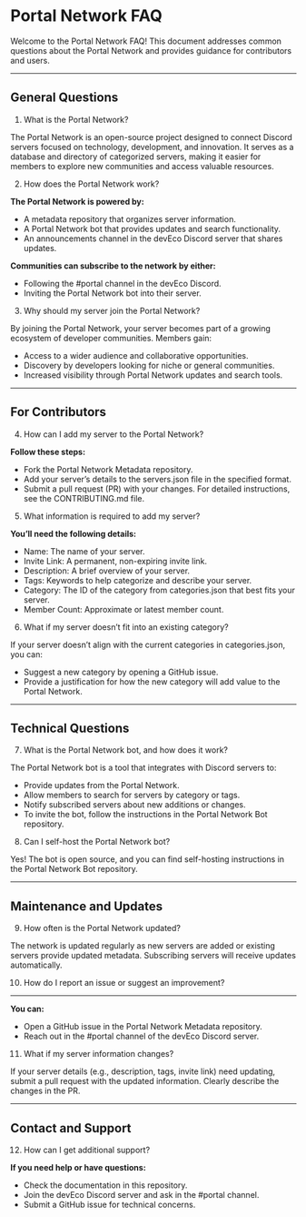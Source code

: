 # Portal Network FAQ

Welcome to the Portal Network FAQ! This document addresses common questions about the Portal Network and provides guidance for contributors and users.

---

## General Questions

1. What is the Portal Network?

The Portal Network is an open-source project designed to connect Discord servers focused on technology, development, and innovation. It serves as a database and directory of categorized servers, making it easier for members to explore new communities and access valuable resources.

2. How does the Portal Network work?

**The Portal Network is powered by:**

- A metadata repository that organizes server information.
- A Portal Network bot that provides updates and search functionality.
- An announcements channel in the devEco Discord server that shares updates.

**Communities can subscribe to the network by either:**

- Following the #portal channel in the devEco Discord.
- Inviting the Portal Network bot into their server.

3. Why should my server join the Portal Network?

By joining the Portal Network, your server becomes part of a growing ecosystem of developer communities. Members gain:

- Access to a wider audience and collaborative opportunities.
- Discovery by developers looking for niche or general communities.
- Increased visibility through Portal Network updates and search tools.

---

## For Contributors

4. How can I add my server to the Portal Network?

**Follow these steps:**

- Fork the Portal Network Metadata repository.
- Add your server’s details to the servers.json file in the specified format.
- Submit a pull request (PR) with your changes. For detailed instructions, see the CONTRIBUTING.md file.

5. What information is required to add my server?

**You’ll need the following details:**

- Name: The name of your server.
- Invite Link: A permanent, non-expiring invite link.
- Description: A brief overview of your server.
- Tags: Keywords to help categorize and describe your server.
- Category: The ID of the category from categories.json that best fits your server.
- Member Count: Approximate or latest member count.

6. What if my server doesn’t fit into an existing category?

If your server doesn’t align with the current categories in categories.json, you can:

- Suggest a new category by opening a GitHub issue.
- Provide a justification for how the new category will add value to the Portal Network.

---

## Technical Questions

7. What is the Portal Network bot, and how does it work?

The Portal Network bot is a tool that integrates with Discord servers to:

- Provide updates from the Portal Network.
- Allow members to search for servers by category or tags.
- Notify subscribed servers about new additions or changes.
- To invite the bot, follow the instructions in the Portal Network Bot repository.

8. Can I self-host the Portal Network bot?

Yes! The bot is open source, and you can find self-hosting instructions in the Portal Network Bot repository.

---

## Maintenance and Updates

9. How often is the Portal Network updated?

The network is updated regularly as new servers are added or existing servers provide updated metadata. Subscribing servers will receive updates automatically.

10. How do I report an issue or suggest an improvement?

---

**You can:**

- Open a GitHub issue in the Portal Network Metadata repository.
- Reach out in the #portal channel of the devEco Discord server.

11. What if my server information changes?

If your server details (e.g., description, tags, invite link) need updating, submit a pull request with the updated information. Clearly describe the changes in the PR.

---

## Contact and Support

12. How can I get additional support?

**If you need help or have questions:**

- Check the documentation in this repository.
- Join the devEco Discord server and ask in the #portal channel.
- Submit a GitHub issue for technical concerns.